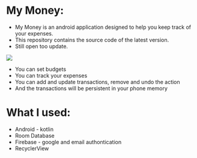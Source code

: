 # My Money:
* My Money is an android application designed to help you keep track of your expenses. 
* This repository contains the source code of the latest version.
* Still open too update.

<img src="https://i.postimg.cc/FzR0R8Rb/Capture.png"  />

* You can set budgets
* You can track your expenses
* You can add and update transactions, remove and undo the action
* And the transactions will be persistent in your phone memory

# What I used:

* Android - kotlin
* Room Database
* Firebase - google and email authontication 
* RecyclerView

